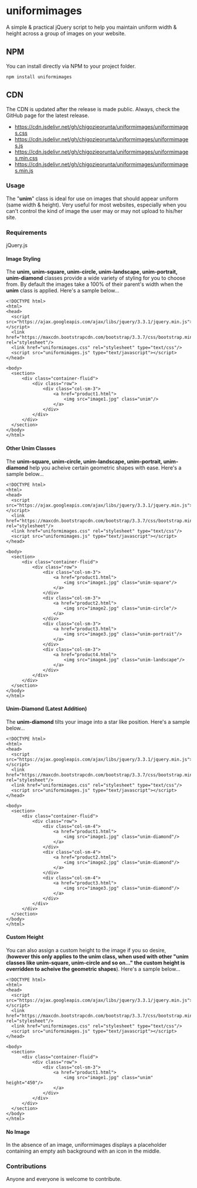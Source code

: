 # uniformimages
A simple & practical jQuery script to help you maintain uniform width & height across a group of images on your website.

## NPM
You can install directly via NPM to your project folder.
```
npm install uniformimages
```

## CDN
The CDN is updated after the release is made public. Always, check the GitHub page for the latest release.
<ul>
  <li>
    <a href="https://cdn.jsdelivr.net/gh/chigozieorunta/uniformimages/uniformimages.css">
      https://cdn.jsdelivr.net/gh/chigozieorunta/uniformimages/uniformimages.css
    </a>
  </li>
  <li>
    <a href="https://cdn.jsdelivr.net/gh/chigozieorunta/uniformimages/uniformimages.js">
      https://cdn.jsdelivr.net/gh/chigozieorunta/uniformimages/uniformimages.js
    </a>
  </li>
  <li>
    <a href="https://cdn.jsdelivr.net/gh/chigozieorunta/uniformimages/uniformimages.min.css">
      https://cdn.jsdelivr.net/gh/chigozieorunta/uniformimages/uniformimages.min.css
    </a>
  </li>
  <li>
    <a href="https://cdn.jsdelivr.net/gh/chigozieorunta/uniformimages/uniformimages.min.js">
      https://cdn.jsdelivr.net/gh/chigozieorunta/uniformimages/uniformimages.min.js
    </a>
  </li>
</ul> 

### Usage
The "**unim**" class is ideal for use on images that should appear uniform (same width & height). Very useful for most websites, especially when you can't control the kind of image the user may or may not upload to his/her site.

### Requirements
jQuery.js

#### Image Styling
The **unim, unim-square, unim-circle, unim-landscape, unim-portrait, unim-diamond** classes provide a wide variety of styling for you to choose from. By default the images take a 100% of their parent's width when the **unim** class is applied. Here's a sample below...
```
<!DOCTYPE html>
<html>
<head>
  <script src="https://ajax.googleapis.com/ajax/libs/jquery/3.3.1/jquery.min.js"></script>
  <link href="https://maxcdn.bootstrapcdn.com/bootstrap/3.3.7/css/bootstrap.min.css" rel="stylesheet"/>
  <link href="uniformimages.css" rel="stylesheet" type="text/css"/>
  <script src="uniformimages.js" type="text/javascript"></script>
</head>

<body>
  <section>
      <div class="container-fluid">
          <div class="row">
              <div class="col-sm-3">
                  <a href="product1.html">
                      <img src="image1.jpg" class="unim"/>
                  </a>
              </div>
          </div>
      </div>
  </section>
</body>
</html>
```

#### Other Unim Classes
The **unim-square, unim-circle, unim-landscape, unim-portrait, unim-diamond** help you acheive certain geometric shapes with ease. Here's a sample below...
```
<!DOCTYPE html>
<html>
<head>
  <script src="https://ajax.googleapis.com/ajax/libs/jquery/3.3.1/jquery.min.js"></script>
  <link href="https://maxcdn.bootstrapcdn.com/bootstrap/3.3.7/css/bootstrap.min.css" rel="stylesheet"/>
  <link href="uniformimages.css" rel="stylesheet" type="text/css"/>
  <script src="uniformimages.js" type="text/javascript"></script>
</head>

<body>
  <section>
      <div class="container-fluid">
          <div class="row">
              <div class="col-sm-3">
                  <a href="product1.html">
                      <img src="image1.jpg" class="unim-square"/>
                  </a>
              </div>
              <div class="col-sm-3">
                  <a href="product2.html">
                      <img src="image2.jpg" class="unim-circle"/>
                  </a>
              </div>
              <div class="col-sm-3">
                  <a href="product3.html">
                      <img src="image3.jpg" class="unim-portrait"/>
                  </a>
              </div>
              <div class="col-sm-3">
                  <a href="product4.html">
                      <img src="image4.jpg" class="unim-landscape"/>
                  </a>
              </div>
          </div>
      </div>
  </section>
</body>
</html>
```

#### Unim-Diamond (Latest Addition)
The **unim-diamond** tilts your image into a star like position. Here's a sample below...
```
<!DOCTYPE html>
<html>
<head>
  <script src="https://ajax.googleapis.com/ajax/libs/jquery/3.3.1/jquery.min.js"></script>
  <link href="https://maxcdn.bootstrapcdn.com/bootstrap/3.3.7/css/bootstrap.min.css" rel="stylesheet"/>
  <link href="uniformimages.css" rel="stylesheet" type="text/css"/>
  <script src="uniformimages.js" type="text/javascript"></script>
</head>

<body>
  <section>
      <div class="container-fluid">
          <div class="row">
              <div class="col-sm-4">
                  <a href="product1.html">
                      <img src="image1.jpg" class="unim-diamond"/>
                  </a>
              </div>
              <div class="col-sm-4">
                  <a href="product2.html">
                      <img src="image2.jpg" class="unim-diamond"/>
                  </a>
              </div>
              <div class="col-sm-4">
                  <a href="product3.html">
                      <img src="image3.jpg" class="unim-diamond"/>
                  </a>
              </div>
          </div>
      </div>
  </section>
</body>
</html>
```

#### Custom Height
You can also assign a custom height to the image if you so desire, (**however this only applies to the unim class, when used with other "unim classes like unim-square, unim-circle and so on..." the custom height is overridden to acheive the geometric shapes**). Here's a sample below...
```
<!DOCTYPE html>
<html>
<head>
  <script src="https://ajax.googleapis.com/ajax/libs/jquery/3.3.1/jquery.min.js"></script>
  <link href="https://maxcdn.bootstrapcdn.com/bootstrap/3.3.7/css/bootstrap.min.css" rel="stylesheet"/>
  <link href="uniformimages.css" rel="stylesheet" type="text/css"/>
  <script src="uniformimages.js" type="text/javascript"></script>
</head>

<body>
  <section>
      <div class="container-fluid">
          <div class="row">
              <div class="col-sm-3">
                  <a href="product1.html">
                      <img src="image1.jpg" class="unim" height="450"/>
                  </a>
              </div>
          </div>
      </div>
  </section>
</body>
</html>
```

#### No Image
In the absence of an image, uniformimages displays a placeholder containing an empty ash background with an icon in the middle.

### Contributions
Anyone and everyone is welcome to contribute. 
